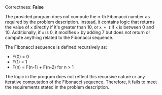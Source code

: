 Correctness: **False**

The provided program does not compute the n-th Fibonacci number as required by the problem description. Instead, it contains logic that returns the value of `x` directly if it's greater than 10, or `x + 1` if `x` is between 0 and 10. Additionally, if `x` is 0, it modifies `x` by adding 7 but does not return or compute anything related to the Fibonacci sequence. 

The Fibonacci sequence is defined recursively as:
- F(0) = 0
- F(1) = 1
- F(n) = F(n-1) + F(n-2) for n > 1

The logic in the program does not reflect this recursive nature or any iterative computation of the Fibonacci sequence. Therefore, it fails to meet the requirements stated in the problem description.